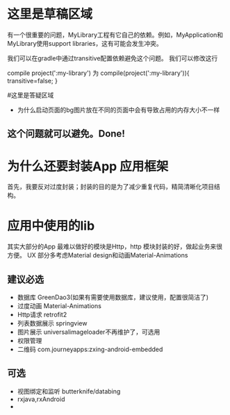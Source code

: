 # 这里是草稿区域

有一个很重要的问题，MyLibrary工程有它自己的依赖。例如，MyApplication和MyLibrary使用support libraries，这有可能会发生冲突。

我们可以在gradle中通过transitive配置依赖避免这个问题。
我们可以修改这行

compile project(':my-library')
为
compile(project(':my-library')){
    transitive=false;
}


#这里是答疑区域
- 为什么启动页面的bg图片放在不同的页面中会有导致占用的内存大小不一样


这个问题就可以避免。Done!
-------------------------------------------------------------------------------------------
# 为什么还要封装App 应用框架
  首先，我要反对过度封装；封装的目的是为了减少重复代码，精简清晰化项目结构。


# 应用中使用的lib
  其实大部分的App 最难以做好的模块是Http，http 模块封装的好，做起业务来很方便。
  UX 部分多考虑Material design和动画Material-Animations
  ## 建议必选
  - 数据库 GreenDao3(如果有需要使用数据库，建议使用，配置很简洁了)
  - 过度动画 Material-Animations
  - Http请求 retrofit2
  - 列表数据展示 springview
  - 图片展示 universalimageloader不再维护了，可选用
  - 权限管理
  - 二维码 com.journeyapps:zxing-android-embedded

  ## 可选
  - 视图绑定和监听 butterknife/databing
  - rxjava,rxAndroid
  -
